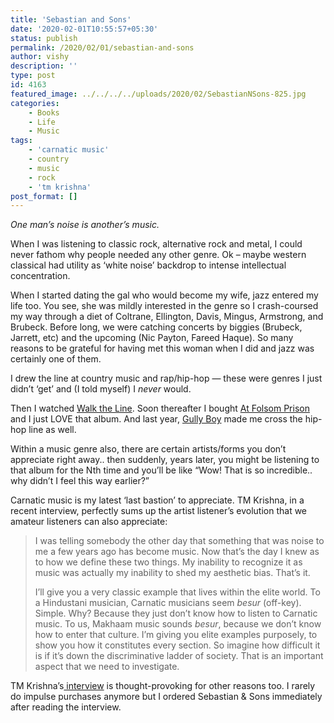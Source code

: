 ```yaml
---
title: 'Sebastian and Sons'
date: '2020-02-01T10:55:57+05:30'
status: publish
permalink: /2020/02/01/sebastian-and-sons
author: vishy
description: ''
type: post
id: 4163
featured_image: ../../../../uploads/2020/02/SebastianNSons-825.jpg
categories: 
    - Books
    - Life
    - Music
tags:
    - 'carnatic music'
    - country
    - music
    - rock
    - 'tm krishna'
post_format: []
---
```

*One man’s noise is another’s music.*

When I was listening to classic rock, alternative rock and metal, I could never fathom why people needed any other genre. Ok – maybe western classical had utility as ‘white noise’ backdrop to intense intellectual concentration.

When I started dating the gal who would become my wife, jazz entered my life too. You see, she was mildly interested in the genre so I crash-coursed my way through a diet of Coltrane, Ellington, Davis, Mingus, Armstrong, and Brubeck. Before long, we were catching concerts by biggies (Brubeck, Jarrett, etc) and the upcoming (Nic Payton, Fareed Haque). So many reasons to be grateful for having met this woman when I did and jazz was certainly one of them.

I drew the line at country music and rap/hip-hop — these were genres I just didn’t ‘get’ and (I told myself) I *never* would.

Then I watched [Walk the Line](https://en.wikipedia.org/wiki/Walk_the_Line). Soon thereafter I bought [At Folsom Prison ](https://en.wikipedia.org/wiki/At_Folsom_Prison) and I just LOVE that album. And last year, [Gully Boy](https://en.wikipedia.org/wiki/Gully_Boy) made me cross the hip-hop line as well.

Within a music genre also, there are certain artists/forms you don’t appreciate right away.. then suddenly, years later, you might be listening to that album for the Nth time and you’ll be like “Wow! That is so incredible.. why didn’t I feel this way earlier?”

Carnatic music is my latest ‘last bastion’ to appreciate. TM Krishna, in a recent interview, perfectly sums up the artist listener’s evolution that we amateur listeners can also appreciate:

> I was telling somebody the other day that something that was noise to me a few years ago has become music. Now that’s the day I knew as to how we define these two things. My inability to recognize it as music was actually my inability to shed my aesthetic bias. That’s it.
> 
> I’ll give you a very classic example that lives within the elite world. To a Hindustani musician, Carnatic musicians seem *besur* (off-key). Simple. Why? Because they just don’t know how to listen to Carnatic music. To us, Makhaam music sounds *besur*, because we don’t know how to enter that culture. I’m giving you elite examples purposely, to show you how it constitutes every section. So imagine how difficult it is if it’s down the discriminative ladder of society. That is an important aspect that we need to investigate.

TM Krishna’s[ interview](https://www.firstpost.com/living/in-his-new-book-tm-krishna-explores-how-caste-oppression-invisibilised-indias-mridangam-makers-7974311.html) is thought-provoking for other reasons too. I rarely do impulse purchases anymore but I ordered Sebastian &amp; Sons immediately after reading the interview.